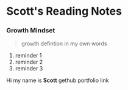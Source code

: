 # Scott's Reading Notes

### Growth Mindset

> growth defintion in my own words

1. reminder 1
2. reminder 2
3. reminder 3

Hi my name is **Scott**
gethub portfolio link

